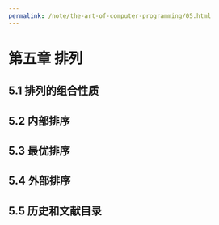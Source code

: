 ```yaml
---
permalink: /note/the-art-of-computer-programming/05.html
---
```


# 第五章 排列

## 5.1 排列的组合性质

## 5.2 内部排序

## 5.3 最优排序

## 5.4 外部排序

## 5.5 历史和文献目录
